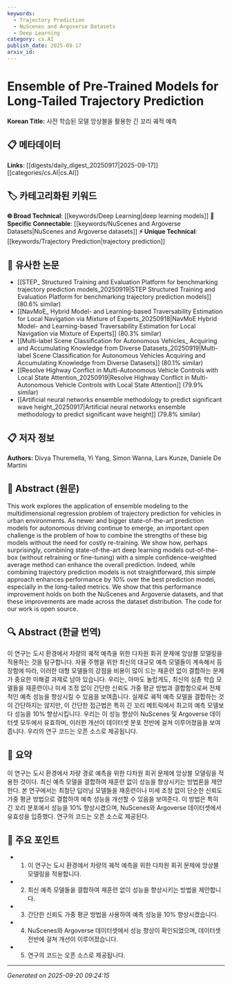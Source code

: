 ```yaml
---
keywords:
  - Trajectory Prediction
  - NuScenes and Argoverse Datasets
  - Deep Learning
category: cs.AI
publish_date: 2025-09-17
arxiv_id:
---
```


<!-- KEYWORD_LINKING_METADATA:
{
  "processed_timestamp": "2025-09-22 22:55:20.120481",
  "vocabulary_version": "1.0",
  "selected_keywords": [
    "Trajectory Prediction",
    "NuScenes and Argoverse Datasets",
    "Deep Learning"
  ],
  "rejected_keywords": [
    "Ensemble Modeling",
    "Confidence-Weighted Averaging"
  ],
  "similarity_scores": {
    "Trajectory Prediction": 0.8,
    "NuScenes and Argoverse Datasets": 0.78,
    "Deep Learning": 0.85
  },
  "extraction_method": "AI_prompt_based",
  "budget_applied": true
}
-->

# Ensemble of Pre-Trained Models for Long-Tailed Trajectory Prediction

**Korean Title:** 사전 학습된 모델 앙상블을 활용한 긴 꼬리 궤적 예측

## 📋 메타데이터

**Links**: [[digests/daily_digest_20250917|2025-09-17]]        [[categories/cs.AI|cs.AI]]

## 🏷️ 카테고리화된 키워드
**🌐 Broad Technical**: [[keywords/Deep Learning|deep learning models]]
**🔗 Specific Connectable**: [[keywords/NuScenes and Argoverse Datasets|NuScenes and Argoverse datasets]]
**⚡ Unique Technical**: [[keywords/Trajectory Prediction|trajectory prediction]]

## 🔗 유사한 논문
- [[STEP_ Structured Training and Evaluation Platform for benchmarking trajectory prediction models_20250919|STEP Structured Training and Evaluation Platform for benchmarking trajectory prediction models]] (80.6% similar)
- [[NavMoE_ Hybrid Model- and Learning-based Traversability Estimation for Local Navigation via Mixture of Experts_20250918|NavMoE Hybrid Model- and Learning-based Traversability Estimation for Local Navigation via Mixture of Experts]] (80.3% similar)
- [[Multi-label Scene Classification for Autonomous Vehicles_ Acquiring and Accumulating Knowledge from Diverse Datasets_20250919|Multi-label Scene Classification for Autonomous Vehicles Acquiring and Accumulating Knowledge from Diverse Datasets]] (80.1% similar)
- [[Resolve Highway Conflict in Multi-Autonomous Vehicle Controls with Local State Attention_20250919|Resolve Highway Conflict in Multi-Autonomous Vehicle Controls with Local State Attention]] (79.9% similar)
- [[Artificial neural networks ensemble methodology to predict significant wave height_20250917|Artificial neural networks ensemble methodology to predict significant wave height]] (79.8% similar)

## 📋 저자 정보

**Authors:** Divya Thuremella, Yi Yang, Simon Wanna, Lars Kunze, Daniele De Martini

## 📄 Abstract (원문)

This work explores the application of ensemble modeling to the
multidimensional regression problem of trajectory prediction for vehicles in
urban environments. As newer and bigger state-of-the-art prediction models for
autonomous driving continue to emerge, an important open challenge is the
problem of how to combine the strengths of these big models without the need
for costly re-training. We show how, perhaps surprisingly, combining
state-of-the-art deep learning models out-of-the-box (without retraining or
fine-tuning) with a simple confidence-weighted average method can enhance the
overall prediction. Indeed, while combining trajectory prediction models is not
straightforward, this simple approach enhances performance by 10% over the best
prediction model, especially in the long-tailed metrics. We show that this
performance improvement holds on both the NuScenes and Argoverse datasets, and
that these improvements are made across the dataset distribution. The code for
our work is open source.

## 🔍 Abstract (한글 번역)

이 연구는 도시 환경에서 차량의 궤적 예측을 위한 다차원 회귀 문제에 앙상블 모델링을 적용하는 것을 탐구합니다. 자율 주행을 위한 최신의 대규모 예측 모델들이 계속해서 등장함에 따라, 이러한 대형 모델들의 강점을 비용이 많이 드는 재훈련 없이 결합하는 문제가 중요한 미해결 과제로 남아 있습니다. 우리는, 아마도 놀랍게도, 최신의 심층 학습 모델들을 재훈련이나 미세 조정 없이 간단한 신뢰도 가중 평균 방법과 결합함으로써 전체적인 예측 성능을 향상시킬 수 있음을 보여줍니다. 실제로 궤적 예측 모델을 결합하는 것이 간단하지는 않지만, 이 간단한 접근법은 특히 긴 꼬리 메트릭에서 최고의 예측 모델보다 성능을 10% 향상시킵니다. 우리는 이 성능 향상이 NuScenes 및 Argoverse 데이터셋 모두에서 유효하며, 이러한 개선이 데이터셋 분포 전반에 걸쳐 이루어졌음을 보여줍니다. 우리의 연구 코드는 오픈 소스로 제공됩니다.

## 📝 요약

이 연구는 도시 환경에서 차량 경로 예측을 위한 다차원 회귀 문제에 앙상블 모델링을 적용한 것이다. 최신 예측 모델을 결합하여 재훈련 없이 성능을 향상시키는 방법론을 제안한다. 본 연구에서는 최첨단 딥러닝 모델들을 재훈련이나 미세 조정 없이 단순한 신뢰도 가중 평균 방법으로 결합하여 예측 성능을 개선할 수 있음을 보여준다. 이 방법은 특히 긴 꼬리 분포에서 성능을 10% 향상시켰으며, NuScenes와 Argoverse 데이터셋에서 유효성을 입증했다. 연구의 코드는 오픈 소스로 제공된다.

## 🎯 주요 포인트

- 1. 이 연구는 도시 환경에서 차량의 궤적 예측을 위한 다차원 회귀 문제에 앙상블 모델링을 적용합니다.

- 2. 최신 예측 모델들을 결합하여 재훈련 없이 성능을 향상시키는 방법을 제안합니다.

- 3. 간단한 신뢰도 가중 평균 방법을 사용하여 예측 성능을 10% 향상시켰습니다.

- 4. NuScenes와 Argoverse 데이터셋에서 성능 향상이 확인되었으며, 데이터셋 전반에 걸쳐 개선이 이루어졌습니다.

- 5. 연구의 코드는 오픈 소스로 제공됩니다.

---

*Generated on 2025-09-20 09:24:15*